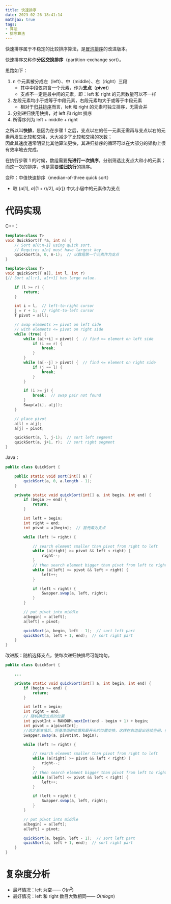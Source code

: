```yaml
---
title: 快速排序
date: 2023-02-26 18:41:14
mathjax: true
tags:
- 算法
- 排序算法
---
```


快速排序属于不稳定的比较排序算法，是[冒泡排序](/2022/11/08/bubble-sort)的改进版本。

<!-- more -->

快速排序又称作**分区交换排序**（partition-exchange sort）。

思路如下：

1. n 个元素被分成左（left）、中（middle）、右（right）三段
    * 其中中段仅包含一个元素，作为**支点**（**pivot**）
    * 支点不一定是最中间的元素，即：left 和 right 的元素数量可以不一样
2. 左段元素均小于或等于中段元素，右段元素均大于或等于中段元素
    * 相对于[归并排序](/2023/02/25/merge-sort)而言，left 和 right 的元素可独立排序，无需合并
3. 分别递归使用快排，对 left 和 right 排序
4. 所得序列为 left + middle + right

之所以叫**快排**，是因为在步骤 1 之后，支点以左的任一元素无需再与支点以右的元素再发生比较和交换，大大减少了比较和交换的次数；  
因此其速度通常明显比其他算法更快，其递归排序的循环可以在大部分的架构上很有效率地去完成。

在执行步骤 1 的时候，数组需要**先进行一次排序**，分别筛选比支点大和小的元素；而这一次的排序，也是需要**递归执行**的排序。

变种：中值快速排序（median-of-three quick sort）

* 取 {$a[1]$, $a[(1+r)/2]$, $a[r]$} 中大小居中的元素作为支点


# 代码实现

C++：

```c++
template<class T>
void QuickSort(T *a, int n) {
    // Sort a[0:n-1] using quick sort.
    // Requires a[n] must have largest key.
    quickSort(a, 0, n-1);  // 以数组第一个元素作为支点
}

template<class T>
void quickSort(T a[], int l, int r)
{// Sort a[l:r], a[r+1] has large value.

    if (l >= r) {
        return;
    }

    int i = l,  // left-to-right cursor
    j = r + 1;  // right-to-left cursor
    T pivot = a[l];

    // swap elements >= pivot on left side
    // with elements <= pivot on right side
    while (true) {
        while (a[++i] < pivot) {  // find >= element on left side
            if (i == r) {
                break;
            }
        }
        while (a[--j] > pivot) {  // find <= element on right side
            if (j == l) {
                break;
            }
        }

        if (i >= j) {
            break;  // swap pair not found
        }
        Swap(a[i], a[j]);
    }

    // place pivot
    a[l] = a[j];
    a[j] = pivot;

    quickSort(a, l, j-1);  // sort left segment
    quickSort(a, j+1, r);  // sort right segment
}
```

Java：

```java
public class QuickSort {

    public static void sort(int[] a) {
        quickSort(a, 0, a.length - 1);
    }

    private static void quickSort(int[] a, int begin, int end) {
        if (begin >= end) {
            return;
        }

        int left = begin;
        int right = end;
        int pivot = a[begin];  // 首元素为支点

        while (left != right) {

            // search element smaller than pivot from right to left
            while (a[right] >= pivot && left < right) {
                right--;
            }
            // then search element bigger than pivot from left to right
            while (a[left] <= pivot && left < right) {
                left++;
            }

            if (left < right) {
                Swapper.swap(a, left, right);
            }
        }

        // put pivot into middle
        a[begin] = a[left];
        a[left] = pivot;

        quickSort(a, begin, left - 1);  // sort left part
        quickSort(a, left + 1, end);  // sort right part
    }
}
```

改进版：随机选择支点，使每次递归快排尽可能均匀。

```java
public class QuickSort {

    ...

    private static void quickSort(int[] a, int begin, int end) {
        if (begin >= end) {
            return;
        }

        int left = begin;
        int right = end;
        // 随机确定支点的位置
        int pivotInt = RANDOM.nextInt(end - begin + 1) + begin;
        int pivot = a[pivotInt];
        //选定基准值后，将基准值的位置和最开头的位置交换，这样在右边留出连续空间，便于交换
        Swapper.swap(a, pivotInt, begin);

        while (left != right) {

            // search element smaller than pivot from right to left
            while (a[right] >= pivot && left < right) {
                right--;
            }
            // then search element bigger than pivot from left to right
            while (a[left] <= pivot && left < right) {
                left++;
            }

            if (left < right) {
                Swapper.swap(a, left, right);
            }
        }

        // put pivot into middle
        a[begin] = a[left];
        a[left] = pivot;

        quickSort(a, begin, left - 1);  // sort left part
        quickSort(a, left + 1, end);  // sort right part
    }
}
```


# 复杂度分析

* 最坏情况：left 为空—— $O(n^2)$
* 最好情况：left 和 right 数目大致相同—— $O(nlogn)$
